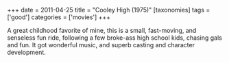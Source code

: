 +++
date = 2011-04-25
title = "Cooley High (1975)"
[taxonomies]
tags = ['good']
categories = ['movies']
+++

A great childhood favorite of mine, this is a small, fast-moving, and
senseless fun ride, following a few broke-ass high school kids, chasing
gals and fun. It got wonderful music, and superb casting and character
development.
